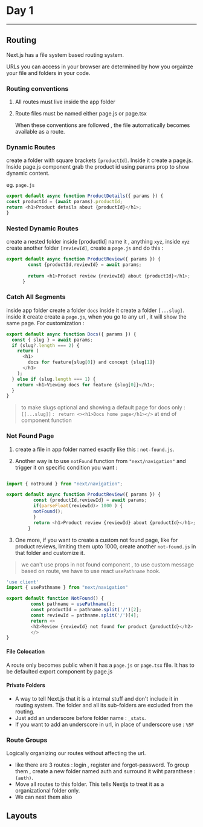 # Day 1

---

## Routing 

Next.js has a file system based routing system.

URLs you can access in your browser are determined by how you orgainze your file and folders in your code.

### Routing conventions

1. All routes must live inside the app folder
2. Route files must be named either page.js or page.tsx
   
   When these conventions are followed , the file automatically becomes available as a route.

### Dynamic Routes

  create a folder with square brackets `[productId]`. Inside it create a page.js. Inside page.js component grab the product id using params prop to show dynamic content.
  
  eg. `page.js`

  ```javascript
  export default async function ProductDetails({ params }) {
  const productId = (await params).productId;
  return <h1>Product details about {productId}</h1>;
}
```

### Nested Dynamic Routes

  create a nested folder inside [productId] name it , anything `xyz`, inside `xyz` create another folder `[reviewId]`, create a `page.js` and do this :

  ``` javascript
export default async function ProductReview({ params }) {
          const {productId,reviewId} = await params;
          
          return <h1>Product review {reviewId} about {productId}</h1>;
        }
  ```

### Catch All Segments

inside app folder create a folder `docs` inside it create a folder `[...slug]`. inside it create create a `page.js`, when you go to any url , it will show the same page. For customization : 

```javascript
export default async function Docs({ params }) {
  const { slug } = await params;
  if (slug?.length === 2) {
    return (
      <h1>
        docs for feature{slug[0]} and concept {slug[1]}
      </h1>
    );
  } else if (slug.length === 1) {
    return <h1>Viewing docs for feature {slug[0]}</h1>;
  }
}
```

> to make slugs optional and showing a default page for docs only : `[[...slug]]` : ` return <><h1>Docs home page</h1></>` at end of component function

### Not Found Page

1. create a file in app folder named exactly like this : `not-found.js`.

2. Another way is to use `notFound` function from `"next/navigation"` and trigger it on specific condition you want : 
```javascript

import { notFound } from "next/navigation";

export default async function ProductReview({ params }) {
          const {productId,reviewId} = await params;
          if(parseFloat(reviewId)> 1000 ) {
          notFound();
          }
          return <h1>Product review {reviewId} about {productId}</h1>;
        }
```

3. One more, if you want to create a custom not found page, like for product reviews, limiting them upto 1000, create another `not-found.js` in that folder and customize it.

> we can't use props in not found component , to use custom message based on route, we have to use react `usePathname` hook.
 ```javascript
 'use client'
import { usePathname } from "next/navigation"

export default function NotFound() {
          const pathname = usePathname();
          const productId = pathname.split('/')[2];
          const reviewId = pathname.split('/')[4];
          return <>
          <h2>Review {reviewId} not found for product {productId}</h2>      
          </>
}
```

#### File Colocation
 A route only becomes public when it has a `page.js` or `page.tsx` file. It has to be defaulted export component by page.js

#### Private Folders
 - A way to tell Next.js that it is a internal stuff and don't include it in routing system. The folder and all its sub-folders are excluded from the routing.
 - Just add an underscore before folder name : `_stats`.
 - If you want to add an underscore in url, in place of underscore use : `%5F`

### Route Groups 
Logically organizing our routes without affecting the url.
  - like there are 3 routes : login , register and forgot-password. To group them , create a new folder named auth and surround it wiht paranthese : `(auth)`.
  -  Move all routes to this folder. This tells Nextjs to treat it as a organizational folder only.
  -  We can nest them also
  
  
## Layouts

        